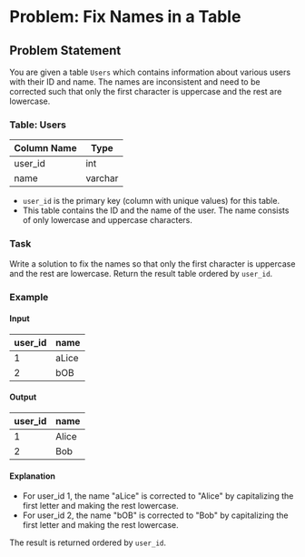 # Problem: Fix Names in a Table

## Problem Statement

You are given a table `Users` which contains information about various users with their ID and name. The names are inconsistent and need to be corrected such that only the first character is uppercase and the rest are lowercase.

### Table: Users

| Column Name | Type    |
| ----------- | ------- |
| user_id     | int     |
| name        | varchar |

- `user_id` is the primary key (column with unique values) for this table.
- This table contains the ID and the name of the user. The name consists of only lowercase and uppercase characters.

### Task

Write a solution to fix the names so that only the first character is uppercase and the rest are lowercase. Return the result table ordered by `user_id`.

### Example

#### Input

| user_id | name  |
| ------- | ----- |
| 1       | aLice |
| 2       | bOB   |

#### Output

| user_id | name  |
| ------- | ----- |
| 1       | Alice |
| 2       | Bob   |

#### Explanation

- For user_id 1, the name "aLice" is corrected to "Alice" by capitalizing the first letter and making the rest lowercase.
- For user_id 2, the name "bOB" is corrected to "Bob" by capitalizing the first letter and making the rest lowercase.

The result is returned ordered by `user_id`.
